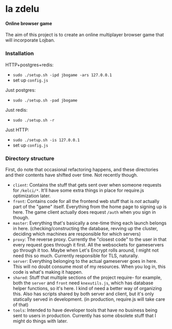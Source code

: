 la zdelu
========

#### Online browser game

The aim of this project is to create an online multiplayer browser game that will incorporate Lojban.

### Installation

HTTP+postgres+redis:

  * `sudo ./setup.sh -ipd jbogame -ars 127.0.0.1`
  * set up `config.js`

Just postgres:

  * `sudo ./setup.sh -pad jbogame`

Just redis:

  * `sudo ./setup.sh -r`

Just HTTP:

  * `sudo ./setup.sh -is 127.0.0.1`
  * set up `config.js`

### Directory structure

First, do note that occasional refactoring happens, and these directories and their contents have shifted over time.  Not recently though.

  * `client`: Contains the stuff that gets sent over when someone requests for `/kelci/*`.  It'll have some extra things in place for require.js optimization later.
  * `front`: Contains code for all the frontend web stuff that is *not* actually part of the "game" itself.  Everything from the home page to signing up is here.  The game client actually does request `/auth` when you sign in though.
  * `master`: Everything that's basically a one-time thing each launch belongs in here.  (checking/constructing the database, revving up the cluster, deciding which machines are responsible for which servers)
  * `proxy`: The reverse proxy.  Currently the "closest code" to the user in that every request goes through it first.  All the websockets for gameservers go through it too.  Maybe when Let's Encrypt rolls around, I might not need this so much.  Currently responsible for TLS, naturally.
  * `server`: Everything belonging to the actual gameserver goes in here.  This will no doubt consume most of my resources.  When you log in, this code is what's making it happen.
  * `shared`: Stuff that multiple sections of the project require- for example, both the `server` and `front` need `knexutils.js`, which has database helper functions, so it's here.  I kind of need a better way of organizing this.  Also has scripts shared by both server and client, but it's only statically served in development. (in production, require.js will take care of that)
  * `tools`: Intended to have developer tools that have no business being sent to users in production.  Currently has some obsolete stuff that I might do things with later.
